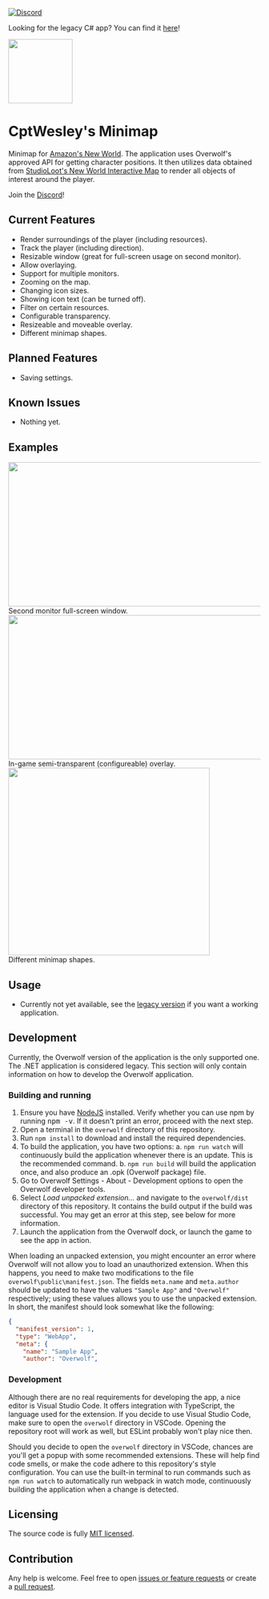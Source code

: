 [![Discord](https://img.shields.io/discord/895561413819498556)](https://discord.gg/dCgStTDaet)  

Looking for the legacy C# app? You can find it [here](https://github.com/CptWesley/NewWorldMinimap/tree/master/dotnet)!

<img src="https://github.com/CptWesley/NewWorldMinimap/blob/master/docs/logo.png?raw=true" width="128" height="128">

# CptWesley's Minimap
Minimap for [Amazon's New World](https://www.newworld.com/).
The application uses Overwolf's approved API for getting character positions.
It then utilizes data obtained from [StudioLoot's New World Interactive Map](https://www.newworld-map.com/) to render all objects of interest around the player.

Join the [Discord](https://discord.gg/dCgStTDaet)!

## Current Features
- Render surroundings of the player (including resources).
- Track the player (including direction).
- Resizable window (great for full-screen usage on second monitor).
- Allow overlaying.
- Support for multiple monitors.
- Zooming on the map.
- Changing icon sizes.
- Showing icon text (can be turned off).
- Filter on certain resources.
- Configurable transparency.
- Resizeable and moveable overlay.
- Different minimap shapes.

## Planned Features
- Saving settings.

## Known Issues
- Nothing yet.

## Examples
<img src="https://github.com/CptWesley/NewWorldMinimap/blob/master/docs/example2.png?raw=true" width="512" height="288"><br>Second monitor full-screen window.  
<img src="https://github.com/CptWesley/NewWorldMinimap/blob/master/docs/example3.gif?raw=true" width="512" height="288"><br>In-game semi-transparent (configureable) overlay.  
<img src="https://github.com/CptWesley/NewWorldMinimap/blob/master/docs/example4.png?raw=true" width="402" height="374"><br>Different minimap shapes.

## Usage
- Currently not yet available, see the [legacy version](https://github.com/CptWesley/NewWorldMinimap/tree/master/dotnet) if you want a working application.

## Development

Currently, the Overwolf version of the application is the only supported one. The .NET application is considered legacy. This section will only contain information on how to develop the Overwolf application.

### Building and running

1. Ensure you have [NodeJS](https://nodejs.org) installed. Verify whether you can use npm by running <kbd>npm -v</kbd>. If it doesn't print an error, proceed with the next step.
2. Open a terminal in the `overwolf` directory of this repository.
3. Run `npm install` to download and install the required dependencies.
4. To build the application, you have two options:
  a. `npm run watch` will continuously build the application whenever there is an update. This is the recommended command.
  b. `npm run build` will build the application once, and also produce an .opk (Overwolf package) file.
5. Go to Overwolf Settings - About - Development options to open the Overwolf developer tools.
6. Select _Load unpacked extension..._ and navigate to the `overwolf/dist` directory of this repository. It contains the build output if the build was successful. You may get an error at this step, see below for more information.
7. Launch the application from the Overwolf dock, or launch the game to see the app in action.

When loading an unpacked extension, you might encounter an error where Overwolf will not allow you to load an unauthorized extension.
When this happens, you need to make two modifications to the file `overwolf\public\manifest.json`.
The fields `meta.name` and `meta.author` should be updated to have the values `"Sample App"` and `"Overwolf"` respectively; using these values allows you to use the unpacked extension.
In short, the manifest should look somewhat like the following:

```json
{
  "manifest_version": 1,
  "type": "WebApp",
  "meta": {
    "name": "Sample App",
    "author": "Overwolf",
```

### Development

Although there are no real requirements for developing the app, a nice editor is Visual Studio Code.
It offers integration with TypeScript, the language used for the extension.
If you decide to use Visual Studio Code, make sure to open the `overwolf` directory in VSCode.
Opening the repository root will work as well, but ESLint probably won't play nice then.

Should you decide to open the `overwolf` directory in VSCode, chances are you'll get a popup with some recommended extensions. These will help find code smells, or make the code adhere to this repository's style configuration.
You can use the built-in terminal to run commands such as `npm run watch` to automatically run webpack in watch mode, continuously building the application when a change is detected.

## Licensing
The source code is fully [MIT licensed](https://github.com/CptWesley/NewWorldMinimap/blob/master/LICENSE).

## Contribution
Any help is welcome. Feel free to open [issues or feature requests](https://github.com/CptWesley/NewWorldMinimap/issues) or create a [pull request](https://github.com/CptWesley/NewWorldMinimap/pulls).
